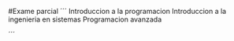 #Exame parcial
´´´
Introduccion a la programacion 
Introduccion a la ingenieria en sistemas 
Programacion avanzada 

´´´